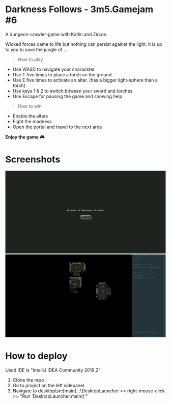 # Darkness Follows - 3m5.Gamejam #6

A dungeon-crawler-game with Kotlin and Zircon.

Wicked forces came to life but nothing  can persist against the light. It is up to you to save the jungle of ... 


> How to play

- Use WASD to navigate your charackter
- Use T five times to place a torch on the ground
- Use E five times to activate an altar. (has a bigger light-sphere than a torch)
- Use keys 1 & 2 to switch bitween your sword and torches
- Use Escape for pausing the game and showing help

> How to win
- Enable the altars
- Fight the madness 
- Open the portal and travel to the next area


**Enjoy the game :video_game:**







# Screenshots

![alt text](https://github.com/LostMekka/3m5.GameJam-6/blob/master/documentation/00.png)
![alt text](https://github.com/LostMekka/3m5.GameJam-6/blob/master/documentation/01.png)



# How to deploy

Used IDE is "IntelliJ IDEA Community 2019.2"

1. Clone the repo
2. Go to project on the left sidepanel
3. Navigate to desktop\src[main]\...\DesktopLauncher >> right-mouse-click >> "Run 'DesktopLauncher.main()'"

